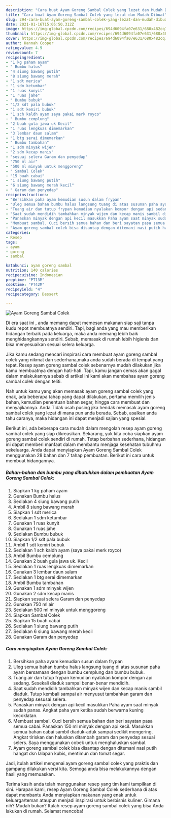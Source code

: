 ```yaml
---
description: "Cara buat Ayam Goreng Sambal Colek yang lezat dan Mudah Dibuat"
title: "Cara buat Ayam Goreng Sambal Colek yang lezat dan Mudah Dibuat"
slug: 294-cara-buat-ayam-goreng-sambal-colek-yang-lezat-dan-mudah-dibuat
date: 2021-01-16T15:05:50.312Z
image: https://img-global.cpcdn.com/recipes/694d6094fa07e631/680x482cq70/ayam-goreng-sambal-colek-foto-resep-utama.jpg
thumbnail: https://img-global.cpcdn.com/recipes/694d6094fa07e631/680x482cq70/ayam-goreng-sambal-colek-foto-resep-utama.jpg
cover: https://img-global.cpcdn.com/recipes/694d6094fa07e631/680x482cq70/ayam-goreng-sambal-colek-foto-resep-utama.jpg
author: Hannah Cooper
ratingvalue: 4.9
reviewcount: 7
recipeingredient:
- "1 kg paham ayam"
- " Bumbu halus"
- "4 siung bawang putih"
- "8 siung bawang merah"
- "1 sdt merica"
- "1 sdm ketumbar"
- "1 ruas kunyit"
- "1 ruas jahe"
- " Bumbu bubuk"
- "1/2 sdt pala bubuk"
- "1 sdt kemiri bubuk"
- "1 sch kaldh ayam saya pakai merk royco"
- " Bumbu cemplung"
- "2 buah gula jawa uk Kecil"
- "1 ruas lengkuas dimemarkan"
- "3 lembar daun salam"
- "1 btg serai dimemarkan"
- " Bumbu tambahan"
- "1 sdm minyak wijen"
- "2 sdm kecap manis"
- "sesuai selera Garam dan penyedap"
- "750 ml air"
- "500 ml minyak untuk menggoreng"
- " Sambal Colek"
- "15 buah cabai"
- "1 siung bawang putih"
- "6 siung bawang merah kecil"
- " Garam dan penyedap"
recipeinstructions:
- "Bersihkan paha ayam kemudian susun dalam frypan"
- "Uleg semua bahan bumbu halus langsung tuang di atas susunan paha ayam bersamaan dengan bumbu cemplung dan bumbu bubuk."
- "Tuang air dan tutup frypan kemudian nyalakan kompor dengan api sedang. Sesekali diaduk sampai benar-benar mendidih."
- "Saat sudah mendidih tambahkan minyak wijen dan kecap manis sambil diaduk. Tutup kembali sampai air menyusut tambahkan garam dan penyedap sesusai selera."
- "Panaskan minyak dengan api kecil masukkan Paha ayam saat minyak sudah panas. Angkat paha yam ketika sudah berwarna kuning kecoklatan."
- "Membuat sambal. Cuci bersih semua bahan dan beri sayatan pasa semua cabai. Panaskan 150 ml minyak dengan api kecil. Masukkan semua bahan cabai sambil diaduk-aduk sampai sedikit mengering. Angkat tiriskan dan haluskan ditambah garam dan penyedap sesuai selers. Saya menggunakan cobek untuk menghaluskan sambal."
- "Ayam goreng sambal colek bisa disantap dengan ditemani nasi putih hangat dsn lalapan kubis, mentimun dan tomat segar."
categories:
- Resep
tags:
- ayam
- goreng
- sambal

katakunci: ayam goreng sambal 
nutrition: 140 calories
recipecuisine: Indonesian
preptime: "PT13M"
cooktime: "PT42M"
recipeyield: "4"
recipecategory: Dessert

---
```



![Ayam Goreng Sambal Colek](https://img-global.cpcdn.com/recipes/694d6094fa07e631/680x482cq70/ayam-goreng-sambal-colek-foto-resep-utama.jpg)

Di era  saat ini , anda memang dapat memesan makanan siap saji tanpa kudu repot membuatnya sendiri. Tapi, bagi anda yang mau memberikan hidangan terbaik pada keluarga, maka anda memang lebih baik menghidangkannya sendiri. Sebab, memasak di rumah lebih higienis dan bisa menyesuaikan sesuai selera keluarga.

Jika kamu sedang mencari inspirasi cara membuat ayam goreng sambal colek yang nikmat dan sederhana,maka anda sudah berada di tempat yang tepat. Resep ayam goreng sambal colek  sebenarnya mudah dilakukan jika kamu membuatnya dengan hati-hati. Tapi, kamu jangan cemas akan gagal dalam melakukannya 
sebab di artikel ini kami akan membahas ayam goreng sambal colek dengan teliti.  



Nah untuk kamu yang akan memasak ayam goreng sambal colek yang enak, ada beberapa tahap yang dapat dilakukan, pertama memilih jenis bahan, kemudian penentuan bahan segar, hingga cara membuat dan menyajikannya. Anda Tidak usah pusing jika hendak memasak ayam goreng sambal colek yang lezat di mana pun anda berada. Sebab, asalkan anda  tahu caranya, maka hidangan ini dapat menjadi sajian yang spesial.

Berikut ini, ada beberapa cara mudah dalam mengolah resep ayam goreng sambal colek yang siap dikreasikan. Sekarang, yuk kita coba siapkan ayam goreng sambal colek sendiri di rumah. Tetap berbahan sederhana, hidangan ini dapat memberi manfaat dalam membantu menjaga kesehatan tubuhmu sekeluarga. Anda dapat menyiapkan Ayam Goreng Sambal Colek menggunakan 28 bahan dan 7 tahap pembuatan. Berikut ini cara untuk membuat hidangannya.

<!--inarticleads1-->

##### Bahan-bahan dan bumbu yang dibutuhkan dalam pembuatan Ayam Goreng Sambal Colek:

1. Siapkan 1 kg paham ayam
1. Gunakan  Bumbu halus
1. Sediakan 4 siung bawang putih
1. Ambil 8 siung bawang merah
1. Siapkan 1 sdt merica
1. Sediakan 1 sdm ketumbar
1. Gunakan 1 ruas kunyit
1. Gunakan 1 ruas jahe
1. Sediakan  Bumbu bubuk
1. Siapkan 1/2 sdt pala bubuk
1. Ambil 1 sdt kemiri bubuk
1. Sediakan 1 sch kaldh ayam (saya pakai merk royco)
1. Ambil  Bumbu cemplung
1. Gunakan 2 buah gula jawa uk. Kecil
1. Sediakan 1 ruas lengkuas dimemarkan
1. Gunakan 3 lembar daun salam
1. Sediakan 1 btg serai dimemarkan
1. Ambil  Bumbu tambahan
1. Gunakan 1 sdm minyak wijen
1. Gunakan 2 sdm kecap manis
1. Siapkan sesuai selera Garam dan penyedap
1. Gunakan 750 ml air
1. Sediakan 500 ml minyak untuk menggoreng
1. Siapkan  Sambal Colek
1. Siapkan 15 buah cabai
1. Sediakan 1 siung bawang putih
1. Sediakan 6 siung bawang merah kecil
1. Gunakan  Garam dan penyedap




<!--inarticleads2-->

##### Cara menyiapkan Ayam Goreng Sambal Colek:

1. Bersihkan paha ayam kemudian susun dalam frypan
1. Uleg semua bahan bumbu halus langsung tuang di atas susunan paha ayam bersamaan dengan bumbu cemplung dan bumbu bubuk.
1. Tuang air dan tutup frypan kemudian nyalakan kompor dengan api sedang. Sesekali diaduk sampai benar-benar mendidih.
1. Saat sudah mendidih tambahkan minyak wijen dan kecap manis sambil diaduk. Tutup kembali sampai air menyusut tambahkan garam dan penyedap sesusai selera.
1. Panaskan minyak dengan api kecil masukkan Paha ayam saat minyak sudah panas. Angkat paha yam ketika sudah berwarna kuning kecoklatan.
1. Membuat sambal. Cuci bersih semua bahan dan beri sayatan pasa semua cabai. Panaskan 150 ml minyak dengan api kecil. Masukkan semua bahan cabai sambil diaduk-aduk sampai sedikit mengering. Angkat tiriskan dan haluskan ditambah garam dan penyedap sesuai selers. Saya menggunakan cobek untuk menghaluskan sambal.
1. Ayam goreng sambal colek bisa disantap dengan ditemani nasi putih hangat dsn lalapan kubis, mentimun dan tomat segar.




Jadi, itulah artikel mengenai  ayam goreng sambal colek  yang praktis dan gampang dilakukan versi kita. Semoga anda bisa melakukannya dengan hasil yang memuaskan. 

Terima kasih anda telah menggunakan resep yang tim kami tampilkan di sini. Harapan kami, resep  Ayam Goreng Sambal Colek sederhana di atas dapat membantu Anda menyiapkan makanan yang enak untuk keluarga/teman ataupun menjadi inspirasi untuk berbisnis kuliner. Gimana nih? Mudah bukan? Itulah resep ayam goreng sambal colek yang bisa Anda lakukan di rumah. Selamat mencoba!


